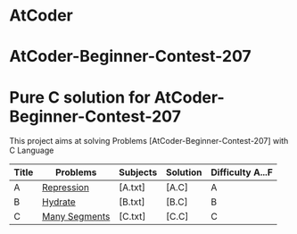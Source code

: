 # AtCoder
# AtCoder-Beginner-Contest-207
Pure C solution for AtCoder-Beginner-Contest-207
============================

This project aims at solving Problems [AtCoder-Beginner-Contest-207] with C Language 

| Title    | Problems                                            | Subjects         | Solution          | Difficulty A...F   |
| --- | ---------------------------------------------------- | -------- | ----------------- | ----- |
| A   | [Repression]                             | [A.txt]   | [A.C] | A    |
| B   | [Hydrate]                                         |[B.txt]  | [B.C]      | B   	 |
| C   | [Many Segments]           | [C.txt]  | [C.C]               | C   |

[Repression]: https://atcoder.jp/contests/abc207/tasks/abc207_a
[Hydrate]: https://atcoder.jp/contests/abc207/tasks/abc207_b
[Many Segments]: https://atcoder.jp/contests/abc207/tasks/abc207_c

